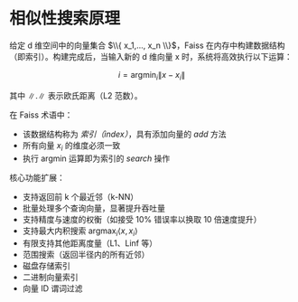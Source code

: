 # 相似性搜索原理

给定 d 维空间中的向量集合 $\\{ x_1,..., x_n \\}$，Faiss 在内存中构建数据结构（即索引）。构建完成后，当输入新的 d 维向量 x 时，系统将高效执行以下运算：

$$
i = \mathrm{argmin}_i \lVert x - x_i \rVert
$$

其中 $\lVert.\rVert$ 表示欧氏距离（L2 范数）。

在 Faiss 术语中：
- 该数据结构称为 _索引（index）_，具有添加向量的 _add_ 方法
- 所有向量 $x_i$ 的维度必须一致
- 执行 argmin 运算即为索引的 _search_ 操作

核心功能扩展：
- 支持返回前 k 个最近邻（k-NN）
- 批量处理多个查询向量，显著提升吞吐量
- 支持精度与速度的权衡（如接受 10% 错误率以换取 10 倍速度提升）
- 支持最大内积搜索 $\mathrm{argmax}_i\langle x, x_i \rangle$
- 有限支持其他距离度量（L1、Linf 等）
- 范围搜索（返回半径内的所有近邻）
- 磁盘存储索引
- 二进制向量索引
- 向量 ID 谓词过滤
